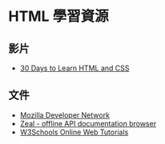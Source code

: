 # HTML 學習資源

## 影片
* [30 Days to Learn HTML and CSS](http://getbootstrap.com/)

## 文件
* [Mozilla Developer Network](https://developer.mozilla.org/en-US/)
* [Zeal - offline API documentation browser](http://zealdocs.org/)
* [W3Schools Online Web Tutorials](http://www.w3schools.com/)
